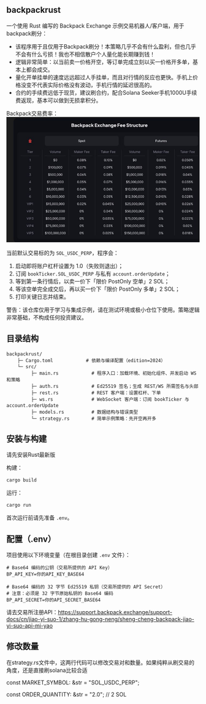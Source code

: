 ## backpackrust

一个使用 Rust 编写的 Backpack Exchange 示例交易机器人/客户端，用于backpack刷分：
- 该程序用于且仅用于Backpack刷分！本策略几乎不会有什么盈利，但也几乎不会有什么亏损！我也不相信散户个人量化能长期赚到钱！
- 逻辑非常简单：以当前卖一价格开空，等订单完成立刻以买一价格开多单，基本上都会成交。
- 量化开单挂单的速度远远超过人手挂单，而且对行情的反应也更快。手机上价格没变不代表实际价格没有波动，手机行情的延迟很高的。
- 合约的手续费远低于现货，建议刷合约，配合Solana Seeker手机1000U手续费返现，基本可以做到无损拿积分。

Backpack交易费率：
![手续费](./img/4807241eed41c00df501defbc287b36e.jpg)

当前默认交易标的为 `SOL_USDC_PERP`，程序会：
1) 启动即将账户杠杆设置为 1.0（失败则退出）；
2) 订阅 `bookTicker.SOL_USDC_PERP` 与私有 `account.orderUpdate`；
3) 等到第一条行情后，以卖一价下「限价 PostOnly 空单」2 SOL；
4) 等该空单完全成交后，再以买一价下「限价 PostOnly 多单」2 SOL；
5) 打印关键日志并结束。

警告：该仓库仅用于学习与集成示例，请在测试环境或极小仓位下使用。策略逻辑非常基础，不构成任何投资建议。

## 目录结构

```
backpackrust/
	├─ Cargo.toml            # 依赖与编译配置（edition=2024）
	└─ src/
		 ├─ main.rs            # 程序入口：加载环境、初始化组件、并发启动 WS 和策略
		 ├─ auth.rs            # Ed25519 签名；生成 REST/WS 所需签名与头部
		 ├─ rest.rs            # REST 客户端：设置杠杆、下单
		 ├─ ws.rs              # WebSocket 客户端：订阅 bookTicker 与 account.orderUpdate
		 ├─ models.rs          # 数据结构与错误类型
		 └─ strategy.rs        # 简单示例策略：先开空再开多
```

## 安装与构建

请先安装Rust最新版

构建：

```bash
cargo build
```

运行：

```bash
cargo run
```

首次运行前请先准备 `.env`。

## 配置（.env）

项目使用以下环境变量（在根目录创建 `.env` 文件）：

```dotenv
# Base64 编码的公钥（交易所提供的 API Key）
BP_API_KEY=你的API_KEY_BASE64

# Base64 编码的 32 字节 Ed25519 私钥（交易所提供的 API Secret）
# 注意：必须是 32 字节原始私钥的 Base64 编码
BP_API_SECRET=你的API_SECRET_BASE64
```

请去交易所注册API：https://support.backpack.exchange/support-docs/cn/jiao-yi-suo-1/zhang-hu-gong-neng/sheng-cheng-backpack-jiao-yi-suo-api-mi-yao

## 修改数量

在strategy.rs文件中，这两行代码可以修改交易对和数量。如果纯粹从刷交易的角度，还是直接刷solana比较合适

const MARKET_SYMBOL: &str = "SOL_USDC_PERP";

const ORDER_QUANTITY: &str = "2.0"; // 2 SOL
